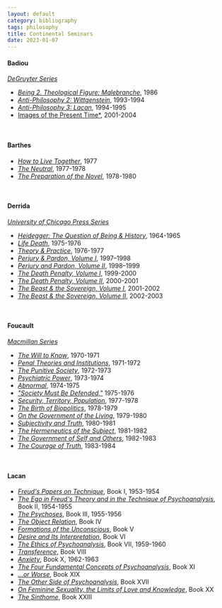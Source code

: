 ```yaml
---
layout: default
category: bibliography
tags: philosophy
title: Continental Seminars
date: 2023-01-07
---
```


#### Badiou

[*DeGruyter Series*](https://www.degruyter.com/serial/cupsab-b/html)

* [*Being 2. Theological Figure: Malebranche*](https://cup.columbia.edu/book/malebranche/9780231174787), 1986
* [*Anti-Philosophy 2: Wittgenstein*](https://www.versobooks.com/books/1181-wittgenstein-s-antiphilosophy), 1993-1994
* [*Anti-Philosophy 3: Lacan*](https://cup.columbia.edu/book/lacan/9780231171489), 1994-1995
* [Images of the Present Time*](https://www.degruyter.com/document/doi/10.7312/badi17606/html), 2001-2004

<br>


#### Barthes

* [*How to Live Together*](https://cup.columbia.edu/book/how-to-live-together/9780231136167), 1977
* [*The Neutral*](https://cup.columbia.edu/book/the-neutral/9780231134057), 1977-1978
* [*The Preparation of the Novel*](https://cup.columbia.edu/book/the-preparation-of-the-novel/9780231136150), 1978-1980

<br>


#### Derrida

[*University of Chicago Press Series*](https://press.uchicago.edu/ucp/books/series/SJD.html#none:author:list-display-grid)

* [*Heidegger: The Question of Being & History*](https://press.uchicago.edu/ucp/books/book/chicago/H/bo23044222.html), 1964-1965
* [*Life Death*](https://press.uchicago.edu/ucp/books/book/chicago/L/bo49911952.html), 1975-1976
* [*Theory & Practice*](https://press.uchicago.edu/ucp/books/book/chicago/T/bo28476045.html), 1976-1977
* [*Perjury & Pardon, Volume I*](https://press.uchicago.edu/ucp/books/book/chicago/P/bo145420476.html), 1997–1998
* [*Perjury and Pardon, Volume II*](https://press.uchicago.edu/ucp/books/book/chicago/P/bo193964720.html), 1998–1999
* [*The Death Penalty, Volume I*](https://press.uchicago.edu/ucp/books/book/chicago/D/bo5927738.html), 1999-2000
* [*The Death Penalty, Volume II*](https://press.uchicago.edu/ucp/books/book/chicago/D/bo25227358.html), 2000-2001
* [*The Beast & the Sovereign, Volume I*](https://press.uchicago.edu/ucp/books/book/chicago/B/bo5927732.html), 2001-2002
* [*The Beast & the Sovereign, Volume II*](https://press.uchicago.edu/ucp/books/book/chicago/B/bo5927735.html), 2002-2003

<br>


#### Foucault

[*Macmillan Series*](https://us.macmillan.com/series/michelfoucaultlecturesatthecollegedefrance)

* [*The Will to Know*](https://us.macmillan.com/books/9781250050106/lecturesonthewilltoknow), 1970-1971
* [*Penal Theories and Institutions*](https://us.macmillan.com/books/9781250195128/penaltheoriesandinstitutions), 1971-1972
* [*The Punitive Society*](https://us.macmillan.com/books/9781250183934/thepunitivesociety), 1972-1973
* [*Psychiatric Power*](https://us.macmillan.com/books/9780312203313/psychiatricpower), 1973-1974
* [*Abnormal*](https://us.macmillan.com/books/9780312424053/abnormal), 1974-1975
* [*"Society Must Be Defended,"*](https://us.macmillan.com/books/9780312422660/societymustbedefended) 1975-1976
* [*Security, Territory, Population*](https://us.macmillan.com/books/9780312203603/securityterritorypopulation), 1977-1978
* [*The Birth of Biopolitics*](https://us.macmillan.com/books/9780312203412/thebirthofbiopolitics), 1978-1979
* [*On the Government of the Living*](https://us.macmillan.com/books/9781250081612/onthegovernmentoftheliving), 1979-1980
* [*Subjectivity and Truth*](https://us.macmillan.com/books/9781250195081/subjectivityandtruth), 1980-1981
* [*The Hermeneutics of the Subject*](https://us.macmillan.com/books/9780312425708/thehermeneuticsofthesubject), 1981-1982
* [*The Government of Self and Others*](https://us.macmillan.com/books/9780312572921/thegovernmentofselfandothers), 1982-1983
* [*The Courage of Truth*](https://us.macmillan.com/books/9781250009104/thecourageoftruth), 1983-1984

<br>


#### Lacan

* [*Freud's Papers on Technique*](https://www.abebooks.com/servlet/BookDetailsPL?bi=31155269080), Book I, 1953-1954
* [*The Ego in Freud's Theory and in the Technique of Psychoanalysis*](https://www.abebooks.com/9780393307092/Ego-Freuds-Theory-Technique-Psychoanalysis-0393307093/plp), Book II, 1954-1955
* [*The Psychoses*](https://www.routledge.com/The-Psychoses-The-Seminar-of-Jacques-Lacan/Miller-Lacan/p/book/9780415101837), Book III, 1955-1956
* [*The Object Relation*](https://www.politybooks.com/bookdetail?book_slug=the-object-relation-the-seminar-of-jacques-lacan-book-iv--9780745660356), Book IV
* [*Formations of the Unconscious*](https://www.politybooks.com/bookdetail?book_slug=formations-of-the-unconscious-the-seminar-of-jacques-lacan-book-v--9780745660370), Book V
* [*Desire and Its Interpretation*](https://www.politybooks.com/bookdetail?book_slug=desire-and-its-interpretation-the-seminar-of-jacques-lacan-book-vi--9781509500277), Book VI
* [*The Ethics of Psychoanalysis*](https://www.routledge.com/The-Ethics-of-Psychoanalysis-1959-1960-The-Seminar-of-Jacques-Lacan/Miller-Lacan/p/book/9780415090544), Book VII, 1959-1960
* [*Transference*](https://www.politybooks.com/bookdetail?book_slug=transference-the-seminar-of-jacques-lacan-book-viii--9780745660394), Book VIII
* [*Anxiety*](https://www.politybooks.com/bookdetail?book_slug=anxiety-the-seminar-of-jacques-lacan-book-x--9780745660417), Book X, 1962-1963
* [*The Four Fundamental Concepts of Psychoanalysis*](https://wwnorton.com/books/9780393317756/), Book XI
* [*...or Worse*](https://www.politybooks.com/bookdetail?book_slug=---or-worse-the-seminar-of-jacques-lacan-book-xix--9780745682440), Book XIX
* [*The Other Side of Psychoanalysis*](https://wwnorton.com/books/9780393330403), Book XVII
* [*On Feminine Sexuality, the Limits of Love and Knowledge*](https://wwnorton.com/books/9780393319163), Book XX
* [*The Sinthome*](https://www.politybooks.com/bookdetail?book_slug=the-sinthome-the-seminar-of-jacques-lacan-book-xxiii--9781509510009), Book XXIII

<br>
